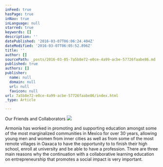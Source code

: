 ```yaml
---
inFeed: true
hasPage: true
inNav: true
inLanguage: null
starred: true
keywords: []
description: ''
datePublished: '2016-03-07T06:06:24.404Z'
dateModified: '2016-03-07T06:05:52.896Z'
title: ''
author: []
sourcePath: _posts/2016-03-05-7a5b8e72-e0ce-4a99-acbe-57726faabe86.md
published: true
authors: []
publisher:
  name: null
  domain: null
  url: null
  favicon: null
url: 7a5b8e72-e0ce-4a99-acbe-57726faabe86/index.html
_type: Article

---
```

Our Friends and Collaborators ![](https://s3-us-west-2.amazonaws.com/the-grid-img/p/9c92ccbc02300f0a0a98cdb5399826cd2c182708.jpg)

Armonía has worked in promoting and supporting education amongst some of the most marginalized communities in Mexico for over 30 years, allowing young men and women from inner cities as well as from some of the most remote villages in Oaxaca to have the opportunity to to finish their high school, enroll at university and be able to have a profession. There are three main reasons why the continuation with a collaborative learning education on entrepreneurship that promotes a social impact is very important.